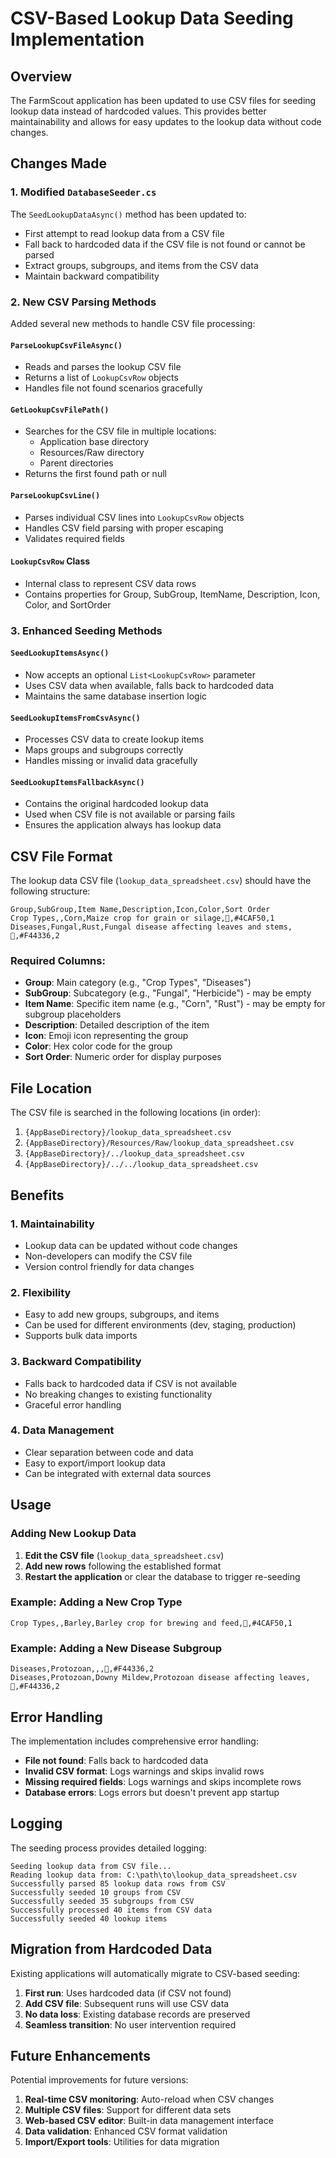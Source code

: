 # CSV-Based Lookup Data Seeding Implementation

## Overview

The FarmScout application has been updated to use CSV files for seeding lookup data instead of hardcoded values. This provides better maintainability and allows for easy updates to the lookup data without code changes.

## Changes Made

### 1. Modified `DatabaseSeeder.cs`

The `SeedLookupDataAsync()` method has been updated to:
- First attempt to read lookup data from a CSV file
- Fall back to hardcoded data if the CSV file is not found or cannot be parsed
- Extract groups, subgroups, and items from the CSV data
- Maintain backward compatibility

### 2. New CSV Parsing Methods

Added several new methods to handle CSV file processing:

#### `ParseLookupCsvFileAsync()`
- Reads and parses the lookup CSV file
- Returns a list of `LookupCsvRow` objects
- Handles file not found scenarios gracefully

#### `GetLookupCsvFilePath()`
- Searches for the CSV file in multiple locations:
  - Application base directory
  - Resources/Raw directory
  - Parent directories
- Returns the first found path or null

#### `ParseLookupCsvLine()`
- Parses individual CSV lines into `LookupCsvRow` objects
- Handles CSV field parsing with proper escaping
- Validates required fields

#### `LookupCsvRow` Class
- Internal class to represent CSV data rows
- Contains properties for Group, SubGroup, ItemName, Description, Icon, Color, and SortOrder

### 3. Enhanced Seeding Methods

#### `SeedLookupItemsAsync()`
- Now accepts an optional `List<LookupCsvRow>` parameter
- Uses CSV data when available, falls back to hardcoded data
- Maintains the same database insertion logic

#### `SeedLookupItemsFromCsvAsync()`
- Processes CSV data to create lookup items
- Maps groups and subgroups correctly
- Handles missing or invalid data gracefully

#### `SeedLookupItemsFallbackAsync()`
- Contains the original hardcoded lookup data
- Used when CSV file is not available or parsing fails
- Ensures the application always has lookup data

## CSV File Format

The lookup data CSV file (`lookup_data_spreadsheet.csv`) should have the following structure:

```csv
Group,SubGroup,Item Name,Description,Icon,Color,Sort Order
Crop Types,,Corn,Maize crop for grain or silage,🌾,#4CAF50,1
Diseases,Fungal,Rust,Fungal disease affecting leaves and stems,🦠,#F44336,2
```

### Required Columns:
- **Group**: Main category (e.g., "Crop Types", "Diseases")
- **SubGroup**: Subcategory (e.g., "Fungal", "Herbicide") - may be empty
- **Item Name**: Specific item name (e.g., "Corn", "Rust") - may be empty for subgroup placeholders
- **Description**: Detailed description of the item
- **Icon**: Emoji icon representing the group
- **Color**: Hex color code for the group
- **Sort Order**: Numeric order for display purposes

## File Location

The CSV file is searched in the following locations (in order):
1. `{AppBaseDirectory}/lookup_data_spreadsheet.csv`
2. `{AppBaseDirectory}/Resources/Raw/lookup_data_spreadsheet.csv`
3. `{AppBaseDirectory}/../lookup_data_spreadsheet.csv`
4. `{AppBaseDirectory}/../../lookup_data_spreadsheet.csv`

## Benefits

### 1. **Maintainability**
- Lookup data can be updated without code changes
- Non-developers can modify the CSV file
- Version control friendly for data changes

### 2. **Flexibility**
- Easy to add new groups, subgroups, and items
- Can be used for different environments (dev, staging, production)
- Supports bulk data imports

### 3. **Backward Compatibility**
- Falls back to hardcoded data if CSV is not available
- No breaking changes to existing functionality
- Graceful error handling

### 4. **Data Management**
- Clear separation between code and data
- Easy to export/import lookup data
- Can be integrated with external data sources

## Usage

### Adding New Lookup Data

1. **Edit the CSV file** (`lookup_data_spreadsheet.csv`)
2. **Add new rows** following the established format
3. **Restart the application** or clear the database to trigger re-seeding

### Example: Adding a New Crop Type

```csv
Crop Types,,Barley,Barley crop for brewing and feed,🌾,#4CAF50,1
```

### Example: Adding a New Disease Subgroup

```csv
Diseases,Protozoan,,,🦠,#F44336,2
Diseases,Protozoan,Downy Mildew,Protozoan disease affecting leaves,🦠,#F44336,2
```

## Error Handling

The implementation includes comprehensive error handling:

- **File not found**: Falls back to hardcoded data
- **Invalid CSV format**: Logs warnings and skips invalid rows
- **Missing required fields**: Logs warnings and skips incomplete rows
- **Database errors**: Logs errors but doesn't prevent app startup

## Logging

The seeding process provides detailed logging:

```
Seeding lookup data from CSV file...
Reading lookup data from: C:\path\to\lookup_data_spreadsheet.csv
Successfully parsed 85 lookup data rows from CSV
Successfully seeded 10 groups from CSV
Successfully seeded 35 subgroups from CSV
Successfully processed 40 items from CSV data
Successfully seeded 40 lookup items
```

## Migration from Hardcoded Data

Existing applications will automatically migrate to CSV-based seeding:

1. **First run**: Uses hardcoded data (if CSV not found)
2. **Add CSV file**: Subsequent runs will use CSV data
3. **No data loss**: Existing database records are preserved
4. **Seamless transition**: No user intervention required

## Future Enhancements

Potential improvements for future versions:

1. **Real-time CSV monitoring**: Auto-reload when CSV changes
2. **Multiple CSV files**: Support for different data sets
3. **Web-based CSV editor**: Built-in data management interface
4. **Data validation**: Enhanced CSV format validation
5. **Import/Export tools**: Utilities for data migration 